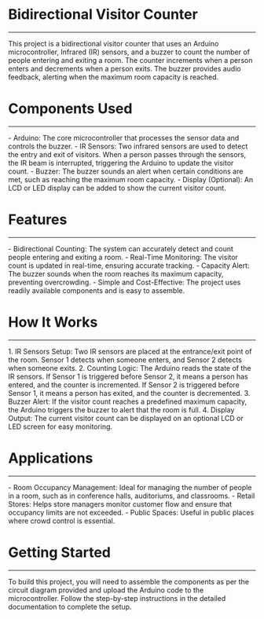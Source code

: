 # Bidirectional Visitor Counter
<hr>
This project is a bidirectional visitor counter that uses an Arduino microcontroller, Infrared (IR) sensors, and a buzzer to count the number of people entering and exiting a room. The counter increments when a person enters and decrements when a person exits. The buzzer provides audio feedback, alerting when the maximum room capacity is reached.

# Components Used
<hr>
- Arduino: The core microcontroller that processes the sensor data and controls the buzzer.
- IR Sensors: Two infrared sensors are used to detect the entry and exit of visitors. When a person passes through the sensors, the IR beam is interrupted, triggering the Arduino to update the visitor count.
- Buzzer: The buzzer sounds an alert when certain conditions are met, such as reaching the maximum room capacity.
- Display (Optional): An LCD or LED display can be added to show the current visitor count.

# Features
<hr>
- Bidirectional Counting: The system can accurately detect and count people entering and exiting a room.
- Real-Time Monitoring: The visitor count is updated in real-time, ensuring accurate tracking.
- Capacity Alert: The buzzer sounds when the room reaches its maximum capacity, preventing overcrowding.
- Simple and Cost-Effective: The project uses readily available components and is easy to assemble.

# How It Works
<hr>
1. IR Sensors Setup: Two IR sensors are placed at the entrance/exit point of the room. Sensor 1 detects when someone enters, and Sensor 2 detects when someone exits.
2. Counting Logic: The Arduino reads the state of the IR sensors. If Sensor 1 is triggered before Sensor 2, it means a person has entered, and the counter is incremented. If Sensor 2 is triggered before Sensor 1, it means a person has exited, and the counter is decremented.
3. Buzzer Alert: If the visitor count reaches a predefined maximum capacity, the Arduino triggers the buzzer to alert that the room is full.
4. Display Output: The current visitor count can be displayed on an optional LCD or LED screen for easy monitoring.

# Applications
<hr>
- Room Occupancy Management: Ideal for managing the number of people in a room, such as in conference halls, auditoriums, and classrooms.
- Retail Stores: Helps store managers monitor customer flow and ensure that occupancy limits are not exceeded.
- Public Spaces: Useful in public places where crowd control is essential.

# Getting Started
<hr>
To build this project, you will need to assemble the components as per the circuit diagram provided and upload the Arduino code to the microcontroller. Follow the step-by-step instructions in the detailed documentation to complete the setup.


